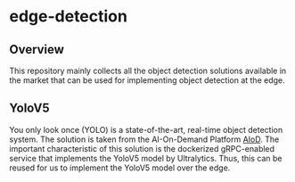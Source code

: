 # edge-detection

## Overview

This repository mainly collects all the object detection solutions available in the market that can be used for 
implementing object detection at the edge.

## YoloV5

You only look once (YOLO) is a state-of-the-art, real-time object detection system. The solution is taken from 
the AI-On-Demand Platform [AIoD](https://www.ai4europe.eu/research/ai-catalog/yolo-v5-object-detection). The 
important characteristic of this solution is the dockerized gRPC-enabled service that implements the YoloV5 
model by Ultralytics. Thus, this can be reused for us to implement the YoloV5 model over the edge.
